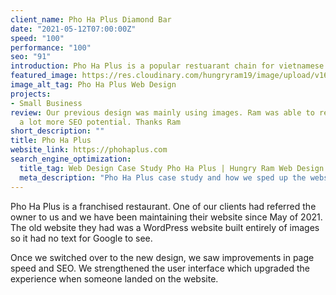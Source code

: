 ```yaml
---
client_name: Pho Ha Plus Diamond Bar
date: "2021-05-12T07:00:00Z"
speed: "100"
performance: "100"
seo: "91"
introduction: Pho Ha Plus is a popular restuarant chain for vietnamese cuisine. The site was originally built on WordPress and needed a new system to make the site functioning faster for a better user experience and SEO. With the site built with jamstack, we saw an increase in website performance and security.
featured_image: https://res.cloudinary.com/hungryram19/image/upload/v1631942389/hungryram/pho-ha-plus-diamondbar.jpg
image_alt_tag: Pho Ha Plus Web Design
projects:
- Small Business
review: Our previous design was mainly using images. Ram was able to rebuild with
  a lot more SEO potential. Thanks Ram
short_description: ""
title: Pho Ha Plus
website_link: https://phohaplus.com
search_engine_optimization:
  title_tag: Web Design Case Study Pho Ha Plus | Hungry Ram Web Design
  meta_description: "Pho Ha Plus case study and how we sped up the website by 30%"
---
```

Pho Ha Plus is a franchised restaurant. One of our clients had referred the owner to us and we have been maintaining their website since May of 2021. The old website they had was a WordPress website built entirely of images so it had no text for Google to see.

Once we switched over to the new design, we saw improvements in page speed and SEO. We strengthened the user interface which upgraded the experience when someone landed on the website.